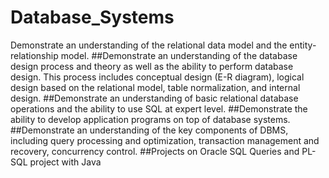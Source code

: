 # Database_Systems

Demonstrate an understanding of the relational data model and the entity-relationship model.
##Demonstrate an understanding of the database design process and theory as well as the ability to
perform database design. This process includes conceptual design (E-R diagram), logical design based
on the relational model, table normalization, and internal design.
##Demonstrate an understanding of basic relational database operations and the ability to use SQL at
expert level.
##Demonstrate the ability to develop application programs on top of database systems.
##Demonstrate an understanding of the key components of DBMS, including query processing and
optimization, transaction management and recovery, concurrency control. 
##Projects on Oracle SQL Queries and PL-SQL project with Java
